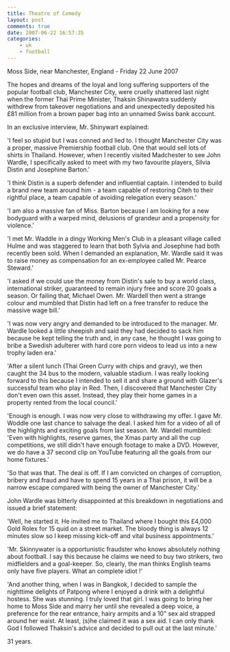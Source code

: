 ```yaml
---
title: Theatre of Comedy
layout: post
comments: true
date: 2007-06-22 16:57:35
categories:
    - uk
    - football
---
```

Moss Side, near Manchester, England - Friday 22 June 2007

The hopes and dreams of the loyal and long suffering supporters of the
popular football club, Manchester City, were cruelly shattered last
night when the former Thai Prime Minister, Thaksin Shinawatra suddenly
withdrew from takeover negotiations and and unexpectedly deposited his
&pound;81 million from a brown paper bag into an unnamed Swiss bank
account.

In an exclusive interview, Mr. Shinywart explained:

'I feel so stupid but I was conned and lied to. I thought Manchester
City was a proper, massive Premiership football club. One that would
sell lots of shirts in Thailand. However, when I recently visited
Madchester to see John Wardle, I specifically asked to meet with my
two favourite players, Silvia Distin and Josephine Barton.'

'I think Distin is a superb defender and influential captain. I
intended to build a brand new team around him - a team capable of
restoring Citeh to their rightful place, a team capable of avoiding
relegation every season.'

'I am also a massive fan of Miss. Barton because I am looking for a
new bodyguard with a warped mind, delusions of grandeur and a
propensity for violence.'

'I met Mr. Waddle in a dingy Working Men's Club in a pleasant village
called Hulme and was staggered to learn that both Sylvia and Josephine
had both recently been sold. When I demanded an explanation,
Mr. Wardle said it was to raise money as compensation for an
ex-employee called Mr.  Pearce Steward.'

'I asked if we could use the money from Distin's sale to buy a world
class, international striker, guaranteed to remain injury free and
score 20 goals a season. Or failing that, Michael Owen. Mr. Wardell
then went a strange colour and mumbled that Distin had left on a free
transfer to reduce the massive wage bill.'

'I was now very angry and demanded to be introduced to the
manager. Mr.  Wardle looked a little sheepish and said they had
decided to sack him because he kept telling the truth and, in any
case, he thought I was going to bribe a Swedish adulterer with hard
core porn videos to lead us into a new trophy laden era.'

'After a silent lunch (Thai Green Curry with chips and gravy), we then
caught the 34 bus to the modern, valuable stadium. I was really
looking forward to this because I intended to sell it and share a
ground with Glazer's successful team who play in Red. Then, I
discovered that Manchester City don't even own this asset. Instead,
they play their home games in a property rented from the local
council.'

'Enough is enough. I was now very close to withdrawing my offer. I
gave Mr. Woddle one last chance to salvage the deal. I asked him for a
video of all of the highlights and exciting goals from last
season. Mr.  Wardell mumbled: 'Even with highlights, reserve games,
the Xmas party and all the cup competitions, we still didn't have
enough footage to make a DVD. However, we do have a 37 second clip on
YouTube featuring all the goals from our home fixtures.'

'So that was that. The deal is off. If I am convicted on charges of
corruption, bribery and fraud and have to spend 15 years in a Thai
prison, it will be a narrow escape compared with being the owner of
Manchester City.'

John Wardle was bitterly disappointed at this breakdown in
negotiations and issued a brief statement:

'Well, he started it. He invited me to Thailand where I bought this
&pound;4,000 Gold Rolex for 15 quid on a street market. The bloody
thing is always 12 minutes slow so I keep missing kick-off and vital
business appointments.'

'Mr. Skinnywater is a opportunistic fraudster who knows absolutely
nothing about football. I say this because he claims we need to buy
two strikers, two midfielders and a goal-keeper. So, clearly, the man
thinks English teams only have five players. What an complete idiot !'

'And another thing, when I was in Bangkok, I decided to sample the
nighttime delights of Patpong where I enjoyed a drink with a
delightful hostess. She was stunning. I truly loved that girl. I was
going to bring her home to Moss Side and marry her until she revealed
a deep voice, a preference for the rear entrance, hairy armpits and a
10" sex aid strapped around her waist. At least, (s)he claimed it was
a sex aid. I can only thank God I followed Thaksin's advice and
decided to pull out at the last minute.'

31 years.

